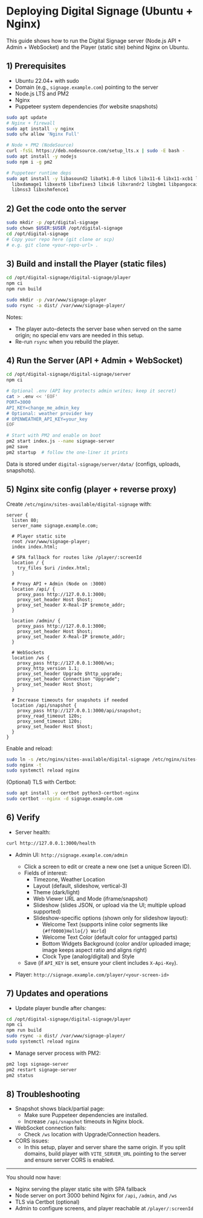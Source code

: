 # Deploying Digital Signage (Ubuntu + Nginx)

This guide shows how to run the Digital Signage server (Node.js API + Admin + WebSocket) and the Player (static site) behind Nginx on Ubuntu.

## 1) Prerequisites

- Ubuntu 22.04+ with sudo
- Domain (e.g., `signage.example.com`) pointing to the server
- Node.js LTS and PM2
- Nginx
- Puppeteer system dependencies (for website snapshots)

```bash
sudo apt update
# Nginx + firewall
sudo apt install -y nginx
sudo ufw allow 'Nginx Full'

# Node + PM2 (NodeSource)
curl -fsSL https://deb.nodesource.com/setup_lts.x | sudo -E bash -
sudo apt install -y nodejs
sudo npm i -g pm2

# Puppeteer runtime deps
sudo apt install -y libasound2 libatk1.0-0 libc6 libx11-6 libx11-xcb1 libxcb1 libxcomposite1 \
  libxdamage1 libxext6 libxfixes3 libxi6 libxrandr2 libgbm1 libpangocairo-1.0-0 libgtk-3-0 \
  libnss3 libxshmfence1
```

## 2) Get the code onto the server

```bash
sudo mkdir -p /opt/digital-signage
sudo chown $USER:$USER /opt/digital-signage
cd /opt/digital-signage
# Copy your repo here (git clone or scp)
# e.g. git clone <your-repo-url> .
```

## 3) Build and install the Player (static files)

```bash
cd /opt/digital-signage/digital-signage/player
npm ci
npm run build

sudo mkdir -p /var/www/signage-player
sudo rsync -a dist/ /var/www/signage-player/
```

Notes:
- The player auto-detects the server base when served on the same origin; no special env vars are needed in this setup.
- Re-run `rsync` when you rebuild the player.

## 4) Run the Server (API + Admin + WebSocket)

```bash
cd /opt/digital-signage/digital-signage/server
npm ci

# Optional .env (API key protects admin writes; keep it secret)
cat > .env << 'EOF'
PORT=3000
API_KEY=change_me_admin_key
# Optional: weather provider key
# OPENWEATHER_API_KEY=your_key
EOF

# Start with PM2 and enable on boot
pm2 start index.js --name signage-server
pm2 save
pm2 startup  # follow the one-liner it prints
```

Data is stored under `digital-signage/server/data/` (configs, uploads, snapshots).

## 5) Nginx site config (player + reverse proxy)

Create `/etc/nginx/sites-available/digital-signage` with:

```nginx
server {
  listen 80;
  server_name signage.example.com;

  # Player static site
  root /var/www/signage-player;
  index index.html;

  # SPA fallback for routes like /player/:screenId
  location / {
    try_files $uri /index.html;
  }

  # Proxy API + Admin (Node on :3000)
  location /api/ {
    proxy_pass http://127.0.0.1:3000;
    proxy_set_header Host $host;
    proxy_set_header X-Real-IP $remote_addr;
  }

  location /admin/ {
    proxy_pass http://127.0.0.1:3000;
    proxy_set_header Host $host;
    proxy_set_header X-Real-IP $remote_addr;
  }

  # WebSockets
  location /ws {
    proxy_pass http://127.0.0.1:3000/ws;
    proxy_http_version 1.1;
    proxy_set_header Upgrade $http_upgrade;
    proxy_set_header Connection "Upgrade";
    proxy_set_header Host $host;
  }

  # Increase timeouts for snapshots if needed
  location /api/snapshot {
    proxy_pass http://127.0.0.1:3000/api/snapshot;
    proxy_read_timeout 120s;
    proxy_send_timeout 120s;
    proxy_set_header Host $host;
  }
}
```

Enable and reload:

```bash
sudo ln -s /etc/nginx/sites-available/digital-signage /etc/nginx/sites-enabled/digital-signage
sudo nginx -t
sudo systemctl reload nginx
```

(Optional) TLS with Certbot:

```bash
sudo apt install -y certbot python3-certbot-nginx
sudo certbot --nginx -d signage.example.com
```

## 6) Verify

- Server health:

```bash
curl http://127.0.0.1:3000/health
```

- Admin UI: `http://signage.example.com/admin`
  - Click a screen to edit or create a new one (set a unique Screen ID).
  - Fields of interest:
    - Timezone, Weather Location
    - Layout (default, slideshow, vertical-3)
    - Theme (dark/light)
    - Web Viewer URL and Mode (iframe/snapshot)
    - Slideshow (slides JSON, or upload via the UI; multiple upload supported)
    - Slideshow-specific options (shown only for slideshow layout):
      - Welcome Text (supports inline color segments like `{#ff0000}Hello{/} World`)
      - Welcome Text Color (default color for untagged parts)
      - Bottom Widgets Background (color and/or uploaded image; image keeps aspect ratio and aligns right)
      - Clock Type (analog/digital) and Style
  - Save (if `API_KEY` is set, ensure your client includes `X-Api-Key`).

- Player: `http://signage.example.com/player/<your-screen-id>`

## 7) Updates and operations

- Update player bundle after changes:

```bash
cd /opt/digital-signage/digital-signage/player
npm ci
npm run build
sudo rsync -a dist/ /var/www/signage-player/
sudo systemctl reload nginx
```

- Manage server process with PM2:

```bash
pm2 logs signage-server
pm2 restart signage-server
pm2 status
```

## 8) Troubleshooting

- Snapshot shows black/partial page:
  - Make sure Puppeteer dependencies are installed.
  - Increase `/api/snapshot` timeouts in Nginx block.
- WebSocket connection fails:
  - Check `/ws` location with Upgrade/Connection headers.
- CORS issues:
  - In this setup, player and server share the same origin. If you split domains, build player with `VITE_SERVER_URL` pointing to the server and ensure server CORS is enabled.

---

You should now have:
- Nginx serving the player static site with SPA fallback
- Node server on port 3000 behind Nginx for `/api`, `/admin`, and `/ws`
- TLS via Certbot (optional)
- Admin to configure screens, and player reachable at `/player/:screenId`
